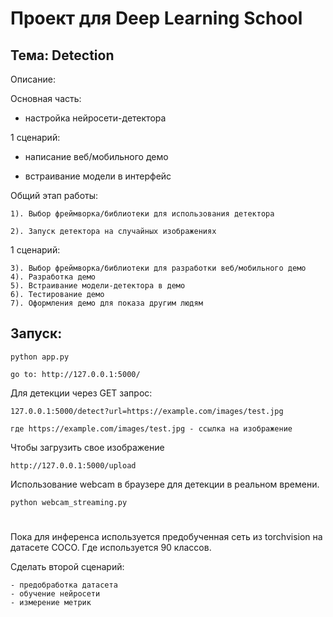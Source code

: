 # Проект для Deep Learning School 
## Тема: Detection 
Описание:

Основная часть: 
- настройка нейросети-детектора

1 сценарий:

- написание веб/мобильного демо 

- встраивание модели в интерфейс 

Общий этап работы:

    1). Выбор фреймворка/библиотеки для использования детектора 

    2). Запуск детектора на случайных изображениях 
1 сценарий:

    3). Выбор фреймворка/библиотеки для разработки веб/мобильного демо 
    4). Разработка демо 
    5). Встраивание модели-детектора в демо 
    6). Тестирование демо 
    7). Оформления демо для показа другим людям 


## Запуск:
    python app.py

    go to: http://127.0.0.1:5000/ 


Для детекции через GET запрос:

    127.0.0.1:5000/detect?url=https://example.com/images/test.jpg

    где https://example.com/images/test.jpg - ссылка на изображение 

Чтобы загрузить свое изображение 
    
    http://127.0.0.1:5000/upload

Использование webcam в браузере для детекции в реальном времени. 

    python webcam_streaming.py 



#
Пока для инференса используется предобученная сеть из torchvision на датасете COCO.
Где используется 90 классов. 


Сделать второй сценарий:
    
    - предобработка датасета
    - обучение нейросети
    - измерение метрик  
